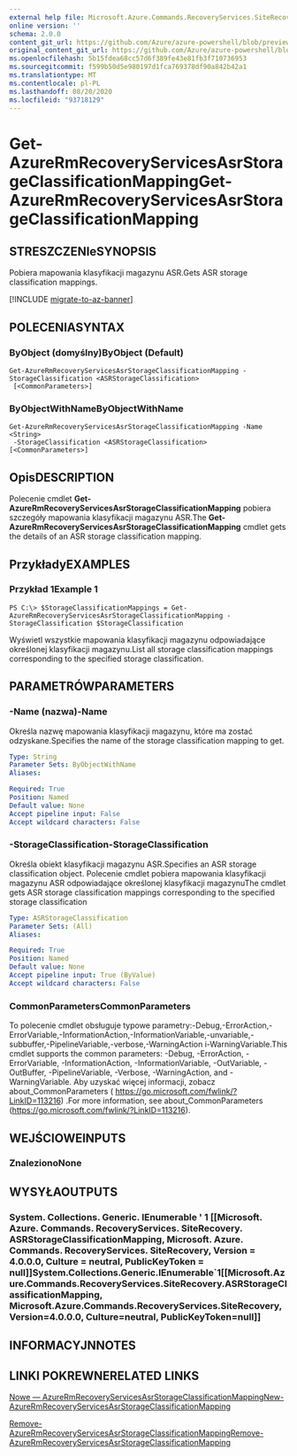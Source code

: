 ```yaml
---
external help file: Microsoft.Azure.Commands.RecoveryServices.SiteRecovery.dll-Help.xml
online version: ''
schema: 2.0.0
content_git_url: https://github.com/Azure/azure-powershell/blob/preview/src/ResourceManager/RecoveryServices.SiteRecovery/Commands.RecoveryServices.SiteRecovery/help/Get-AzureRmRecoveryServicesAsrStorageClassificationMapping.md
original_content_git_url: https://github.com/Azure/azure-powershell/blob/preview/src/ResourceManager/RecoveryServices.SiteRecovery/Commands.RecoveryServices.SiteRecovery/help/Get-AzureRmRecoveryServicesAsrStorageClassificationMapping.md
ms.openlocfilehash: 5b15fdea68cc57d6f389fe43e81fb3f710736953
ms.sourcegitcommit: f599b50d5e980197d1fca769378df90a842b42a1
ms.translationtype: MT
ms.contentlocale: pl-PL
ms.lasthandoff: 08/20/2020
ms.locfileid: "93718129"
---
```

# <span data-ttu-id="fd5ed-101">Get-AzureRmRecoveryServicesAsrStorageClassificationMapping</span><span class="sxs-lookup"><span data-stu-id="fd5ed-101">Get-AzureRmRecoveryServicesAsrStorageClassificationMapping</span></span>

## <span data-ttu-id="fd5ed-102">STRESZCZENIe</span><span class="sxs-lookup"><span data-stu-id="fd5ed-102">SYNOPSIS</span></span>
<span data-ttu-id="fd5ed-103">Pobiera mapowania klasyfikacji magazynu ASR.</span><span class="sxs-lookup"><span data-stu-id="fd5ed-103">Gets ASR storage classification mappings.</span></span>

[!INCLUDE [migrate-to-az-banner](../../includes/migrate-to-az-banner.md)]

## <span data-ttu-id="fd5ed-104">POLECENIA</span><span class="sxs-lookup"><span data-stu-id="fd5ed-104">SYNTAX</span></span>

### <span data-ttu-id="fd5ed-105">ByObject (domyślny)</span><span class="sxs-lookup"><span data-stu-id="fd5ed-105">ByObject (Default)</span></span>
```
Get-AzureRmRecoveryServicesAsrStorageClassificationMapping -StorageClassification <ASRStorageClassification>
 [<CommonParameters>]
```

### <span data-ttu-id="fd5ed-106">ByObjectWithName</span><span class="sxs-lookup"><span data-stu-id="fd5ed-106">ByObjectWithName</span></span>
```
Get-AzureRmRecoveryServicesAsrStorageClassificationMapping -Name <String>
 -StorageClassification <ASRStorageClassification> [<CommonParameters>]
```

## <span data-ttu-id="fd5ed-107">Opis</span><span class="sxs-lookup"><span data-stu-id="fd5ed-107">DESCRIPTION</span></span>
<span data-ttu-id="fd5ed-108">Polecenie cmdlet **Get-AzureRmRecoveryServicesAsrStorageClassificationMapping** pobiera szczegóły mapowania klasyfikacji magazynu ASR.</span><span class="sxs-lookup"><span data-stu-id="fd5ed-108">The **Get-AzureRmRecoveryServicesAsrStorageClassificationMapping** cmdlet gets the details of an ASR storage classification mapping.</span></span>

## <span data-ttu-id="fd5ed-109">Przykłady</span><span class="sxs-lookup"><span data-stu-id="fd5ed-109">EXAMPLES</span></span>

### <span data-ttu-id="fd5ed-110">Przykład 1</span><span class="sxs-lookup"><span data-stu-id="fd5ed-110">Example 1</span></span>
```
PS C:\> $StorageClassificationMappings = Get-AzureRmRecoveryServicesAsrStorageClassificationMapping -StorageClassification $StorageClassification
```

<span data-ttu-id="fd5ed-111">Wyświetl wszystkie mapowania klasyfikacji magazynu odpowiadające określonej klasyfikacji magazynu.</span><span class="sxs-lookup"><span data-stu-id="fd5ed-111">List all storage classification mappings corresponding to the specified storage classification.</span></span>

## <span data-ttu-id="fd5ed-112">PARAMETRÓW</span><span class="sxs-lookup"><span data-stu-id="fd5ed-112">PARAMETERS</span></span>

### <span data-ttu-id="fd5ed-113">-Name (nazwa)</span><span class="sxs-lookup"><span data-stu-id="fd5ed-113">-Name</span></span>
<span data-ttu-id="fd5ed-114">Określa nazwę mapowania klasyfikacji magazynu, które ma zostać odzyskane.</span><span class="sxs-lookup"><span data-stu-id="fd5ed-114">Specifies the name of the storage classification mapping to get.</span></span>

```yaml
Type: String
Parameter Sets: ByObjectWithName
Aliases: 

Required: True
Position: Named
Default value: None
Accept pipeline input: False
Accept wildcard characters: False
```

### <span data-ttu-id="fd5ed-115">-StorageClassification</span><span class="sxs-lookup"><span data-stu-id="fd5ed-115">-StorageClassification</span></span>
<span data-ttu-id="fd5ed-116">Określa obiekt klasyfikacji magazynu ASR.</span><span class="sxs-lookup"><span data-stu-id="fd5ed-116">Specifies an ASR storage classification object.</span></span> <span data-ttu-id="fd5ed-117">Polecenie cmdlet pobiera mapowania klasyfikacji magazynu ASR odpowiadające określonej klasyfikacji magazynu</span><span class="sxs-lookup"><span data-stu-id="fd5ed-117">The cmdlet gets ASR storage classification mappings corresponding to the specified storage classification</span></span> 

```yaml
Type: ASRStorageClassification
Parameter Sets: (All)
Aliases: 

Required: True
Position: Named
Default value: None
Accept pipeline input: True (ByValue)
Accept wildcard characters: False
```

### <span data-ttu-id="fd5ed-118">CommonParameters</span><span class="sxs-lookup"><span data-stu-id="fd5ed-118">CommonParameters</span></span>
<span data-ttu-id="fd5ed-119">To polecenie cmdlet obsługuje typowe parametry:-Debug,-ErrorAction,-ErrorVariable,-InformationAction,-InformationVariable,-unvariable,-subbuffer,-PipelineVariable,-verbose,-WarningAction i-WarningVariable.</span><span class="sxs-lookup"><span data-stu-id="fd5ed-119">This cmdlet supports the common parameters: -Debug, -ErrorAction, -ErrorVariable, -InformationAction, -InformationVariable, -OutVariable, -OutBuffer, -PipelineVariable, -Verbose, -WarningAction, and -WarningVariable.</span></span> <span data-ttu-id="fd5ed-120">Aby uzyskać więcej informacji, zobacz about_CommonParameters ( https://go.microsoft.com/fwlink/?LinkID=113216) .</span><span class="sxs-lookup"><span data-stu-id="fd5ed-120">For more information, see about_CommonParameters (https://go.microsoft.com/fwlink/?LinkID=113216).</span></span>

## <span data-ttu-id="fd5ed-121">WEJŚCIOWE</span><span class="sxs-lookup"><span data-stu-id="fd5ed-121">INPUTS</span></span>

### <span data-ttu-id="fd5ed-122">Znaleziono</span><span class="sxs-lookup"><span data-stu-id="fd5ed-122">None</span></span>

## <span data-ttu-id="fd5ed-123">WYSYŁA</span><span class="sxs-lookup"><span data-stu-id="fd5ed-123">OUTPUTS</span></span>

### <span data-ttu-id="fd5ed-124">System. Collections. Generic. IEnumerable ' 1 [[Microsoft. Azure. Commands. RecoveryServices. SiteRecovery. ASRStorageClassificationMapping, Microsoft. Azure. Commands. RecoveryServices. SiteRecovery, Version = 4.0.0.0, Culture = neutral, PublicKeyToken = null]]</span><span class="sxs-lookup"><span data-stu-id="fd5ed-124">System.Collections.Generic.IEnumerable\`1[[Microsoft.Azure.Commands.RecoveryServices.SiteRecovery.ASRStorageClassificationMapping, Microsoft.Azure.Commands.RecoveryServices.SiteRecovery, Version=4.0.0.0, Culture=neutral, PublicKeyToken=null]]</span></span>

## <span data-ttu-id="fd5ed-125">INFORMACYJN</span><span class="sxs-lookup"><span data-stu-id="fd5ed-125">NOTES</span></span>

## <span data-ttu-id="fd5ed-126">LINKI POKREWNE</span><span class="sxs-lookup"><span data-stu-id="fd5ed-126">RELATED LINKS</span></span>

[<span data-ttu-id="fd5ed-127">Nowe — AzureRmRecoveryServicesAsrStorageClassificationMapping</span><span class="sxs-lookup"><span data-stu-id="fd5ed-127">New-AzureRmRecoveryServicesAsrStorageClassificationMapping</span></span>](./New-AzureRmRecoveryServicesAsrStorageClassificationMapping.md)

[<span data-ttu-id="fd5ed-128">Remove-AzureRmRecoveryServicesAsrStorageClassificationMapping</span><span class="sxs-lookup"><span data-stu-id="fd5ed-128">Remove-AzureRmRecoveryServicesAsrStorageClassificationMapping</span></span>](./Remove-AzureRmRecoveryServicesAsrStorageClassificationMapping.md)
